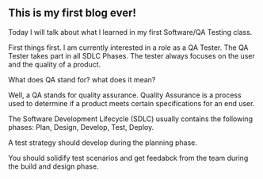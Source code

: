 ## This is my first blog ever! 

Today I will talk about what I learned in my first Software/QA Testing class. 

First things first. I am currently interested in a role as a QA Tester. The QA Tester takes part in all SDLC Phases. The tester always focuses on the user and the quality of a product.

What does QA stand for? what does it mean? 

Well, a QA stands for quality assurance. Quality Assurance is a process used to determine if a product meets certain specifications for an end user.

The Software Development Lifecycle (SDLC) usually contains the following phases: Plan, Design, Develop, Test, Deploy.

A test strategy should develop during the planning phase.

You should solidify test scenarios and get feedabck from the team during the build and design phase. 
